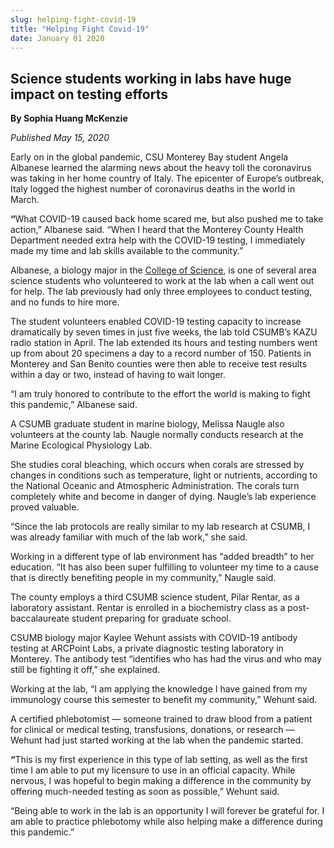 ```yaml
---
slug: helping-fight-covid-19
title: "Helping Fight Covid-19"
date: January 01 2020
---
```


 
<h2>Science students working in labs have huge impact on testing efforts</h2>
<p><b>By Sophia Huang McKenzie</b></p>
<p><i>Published May 15, 2020</i></p>
<p>
  Early on in the global pandemic, CSU Monterey Bay student Angela Albanese
  learned the alarming news about the heavy toll the coronavirus was taking in
  her home country of Italy. The epicenter of Europe’s outbreak, Italy logged
  the highest number of coronavirus deaths in the world in March.
</p>
<p>
  <b>“</b>What COVID-19 caused back home scared me, but also pushed me to take
  action,” Albanese said. “When I heard that the Monterey County Health
  Department needed extra help with the COVID-19 testing, I immediately made my
  time and lab skills available to the community.”
</p>
<p>
  Albanese, a biology major in the
  <a href="https://csumb.edu/science/">College of Science</a>, is one of several
  area science students who volunteered to work at the lab when a call went out
  for help. The lab previously had only three employees to conduct testing, and
  no funds to hire more.
</p>
<p>
  The student volunteers enabled COVID-19 testing capacity to increase
  dramatically by seven times in just five weeks, the lab told CSUMB’s KAZU
  radio station in April. The lab extended its hours and testing numbers went up
  from about 20 specimens a day to a record number of 150. Patients in Monterey
  and San Benito counties were then able to receive test results within a day or
  two, instead of having to wait longer.
</p>
<p>
  “I am truly honored to contribute to the effort the world is making to fight
  this pandemic,” Albanese said.
</p>
<p>
  A CSUMB graduate student in marine biology, Melissa Naugle also volunteers at
  the county lab. Naugle normally conducts research at the Marine Ecological
  Physiology Lab.
</p>
<p>
  She studies coral bleaching, which occurs when corals are stressed by changes
  in conditions such as temperature, light or nutrients, according to the
  National Oceanic and Atmospheric Administration. The corals turn completely
  white and become in danger of dying. Naugle’s lab experience proved valuable.
</p>
<p>
  “Since the lab protocols are really similar to my lab research at CSUMB, I was
  already familiar with much of the lab work,” she said.
</p>
<p>
  Working in a different type of lab environment has “added breadth” to her
  education. “It has also been super fulfilling to volunteer my time to a cause
  that is directly benefiting people in my community,” Naugle said.
</p>
<p>
  The county employs a third CSUMB science student, Pilar Rentar, as a
  laboratory assistant. Rentar is enrolled in a biochemistry class as a
  post-baccalaureate student preparing for graduate school.
</p>
<p>
  CSUMB biology major Kaylee Wehunt assists with COVID-19 antibody testing at
  ARCPoint Labs, a private diagnostic testing laboratory in Monterey. The
  antibody test “identifies who has had the virus and who may still be fighting
  it off,” she explained.
</p>
<p>
  Working at the lab, “I am applying the knowledge I have gained from my
  immunology course this semester to benefit my community,” Wehunt said.
</p>
<p>
  A certified phlebotomist — someone trained to draw blood from a patient for
  clinical or medical testing, transfusions, donations, or research — Wehunt had
  just started working at the lab when the pandemic started.
</p>
<p>
  <b>“</b>This is my first experience in this type of lab setting, as well as
  the first time I am able to put my licensure to use in an official capacity.
  While nervous, I was hopeful to begin making a difference in the community by
  offering much-needed testing as soon as possible,” Wehunt said.
</p>
<p>
  “Being able to work in the lab is an opportunity I will forever be grateful
  for. I am able to practice phlebotomy while also helping make a difference
  during this pandemic.”<b></b>
</p>
 
